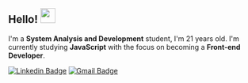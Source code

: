 ## Hello! <img src="https://media.giphy.com/media/hvRJCLFzcasrR4ia7z/giphy.gif" width="30px">

I'm a **System Analysis and Development** student, I'm 21 years old. I'm currently studying **JavaScript** with the focus on becoming a **Front-end Developer**.

[![Linkedin Badge](https://img.shields.io/badge/-LinkedIn-blue?style=flat-square&logo=Linkedin&logoColor=white&link=https://www.linkedin.com/in/gabriellima09/)](https://www.linkedin.com/in/gabriellima09/)
[![Gmail Badge](https://img.shields.io/badge/-Gmail-c14438?style=flat-square&logo=Gmail&logoColor=white&link=mailto:gabriellima0409@gmail.com)](gabriellima0409@gmail.com)
